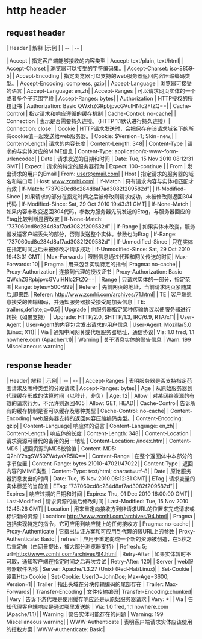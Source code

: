 # http header

## request header

| Header | 解释 |示例 |
| -- | -- |

| Accept | 指定客户端能够接收的内容类型 | Accept: text/plain, text/html|
| Accept-Charset | 浏览器可以接受的字符编码集。| Accept-Charset: iso-8859-5|
| Accept-Encoding | 指定浏览器可以支持的web服务器返回内容压缩编码类型。| Accept-Encoding: compress, gzip|
| Accept-Language | 浏览器可接受的语言 | Accept-Language: en,zh|
| Accept-Ranges | 可以请求网页实体的一个或者多个子范围字段 | Accept-Ranges: bytes|
| Authorization | HTTP授权的授权证书 | Authorization: Basic QWxhZGRpbjpvcGVuIHNlc2FtZQ==|
| Cache-Control | 指定请求和响应遵循的缓存机制 | Cache-Control: no-cache|
| Connection | 表示是否需要持久连接。（HTTP 1.1默认进行持久连接）| Connection: close|
| Cookie | HTTP请求发送时，会把保存在该请求域名下的所有cookie值一起发送给web服务器。| Cookie: $Version=1; Skin=new;|
| Content-Length| 请求的内容长度 | Content-Length: 348|
| Content-Type | 请求的与实体对应的MIME信息 | Content-Type: application/x-www-form-urlencoded|
| Date | 请求发送的日期和时间 | Date: Tue, 15 Nov 2010 08:12:31 GMT|
| Expect | 请求的特定的服务器行为 | Expect: 100-continue |
| From | 发出请求的用户的Email | From: user@email.com|
| Host | 指定请求的服务器的域名和端口号 | Host: www.zcmhi.com|
| If-Match | 只有请求内容与实体相匹配才有效 | If-Match: “737060cd8c284d8af7ad3082f209582d”|
| If-Modified-Since | 如果请求的部分在指定时间之后被修改则请求成功，未被修改则返回304代码 | If-Modified-Since: Sat, 29 Oct 2010 19:43:31 GMT|
| If-None-Match | 如果内容未改变返回304代码，参数为服务器先前发送的Etag，与服务器回应的Etag比较判断是否改变 | If-None-Match: “737060cd8c284d8af7ad3082f209582d”|
| If-Range | 如果实体未改变，服务器发送客户端丢失的部分，否则发送整个实体。参数也为Etag | If-Range: “737060cd8c284d8af7ad3082f209582d”|
| If-Unmodified-Since | 只在实体在指定时间之后未被修改才请求成功 | If-Unmodified-Since: Sat, 29 Oct 2010 19:43:31 GMT|
| Max-Forwards | 限制信息通过代理和网关传送的时间| Max-Forwards: 10|
| Pragma | 用来包含实现特定的指令| Pragma: no-cache|
| Proxy-Authorization| 连接到代理的授权证书 | Proxy-Authorization: Basic QWxhZGRpbjpvcGVuIHNlc2FtZQ==|
| Range | 只请求实体的一部分，指定范围| Range: bytes=500-999|
| Referer | 先前网页的地址，当前请求网页紧随其后,即来路 | Referer: http://www.zcmhi.com/archives/71.html|
| TE | 客户端愿意接受的传输编码，并通知服务器接受接受尾加头信息 | TE: trailers,deflate;q=0.5|
| Upgrade | 向服务器指定某种传输协议以便服务器进行转换（如果支持） | Upgrade: HTTP/2.0, SHTTP/1.3, IRC/6.9, RTA/x11|
| User-Agent | User-Agent的内容包含发出请求的用户信息 | User-Agent: Mozilla/5.0 (Linux; X11)|
| Via | 通知中间网关或代理服务器地址，通信协议| Via: 1.0 fred, 1.1 nowhere.com (Apache/1.1)|
| Warning | 关于消息实体的警告信息 | Warn: 199 Miscellaneous warning|

## response header

| Header| 解释 | 示例|
| -- | -- |
| Accept-Ranges | 表明服务器是否支持指定范围请求及哪种类型的分段请求 | Accept-Ranges: bytes|
| Age | 从原始服务器到代理缓存形成的估算时间（以秒计，非负）| Age: 12|
| Allow | 对某网络资源的有效的请求行为，不允许则返回405 | Allow: GET, HEAD|
| Cache-Control| 告诉所有的缓存机制是否可以缓存及哪种类型 | Cache-Control: no-cache|
| Content-Encoding| web服务器支持的返回内容压缩编码类型。| Content-Encoding: gzip|
| Content-Language| 响应体的语言 | Content-Language: en,zh|
| Content-Length | 响应体的长度 | Content-Length: 348|
| Content-Location | 请求资源可替代的备用的另一地址 | Content-Location: /index.htm|
| Content-MD5 | 返回资源的MD5校验值 | Content-MD5: Q2hlY2sgSW50ZWdyaXR5IQ==|
| Content-Range | 在整个返回体中本部分的字节位置 | Content-Range: bytes 21010-47021/47022|
| Content-Type | 返回内容的MIME类型 | Content-Type: text/html; charset=utf-8|
| Date | 原始服务器消息发出的时间 | Date: Tue, 15 Nov 2010 08:12:31 GMT|
| ETag | 请求变量的实体标签的当前值 | ETag: “737060cd8c284d8af7ad3082f209582d”|
| Expires | 响应过期的日期和时间 | Expires: Thu, 01 Dec 2010 16:00:00 GMT|
| Last-Modified | 请求资源的最后修改时间 | Last-Modified: Tue, 15 Nov 2010 12:45:26 GMT|
| Location | 用来重定向接收方到非请求URL的位置来完成请求或标识新的资源 | Location: http://www.zcmhi.com/archives/94.html|
| Pragma | 包括实现特定的指令，它可应用到响应链上的任何接收方 | Pragma: no-cache|
| Proxy-Authenticate | 它指出认证方案和可应用到代理的该URL上的参数 | Proxy-Authenticate: Basic|
| refresh | 应用于重定向或一个新的资源被创造，在5秒之后重定向（由网景提出，被大部分浏览器支持）| Refresh: 5; url=http://www.zcmhi.com/archives/94.html|
| Retry-After | 如果实体暂时不可取，通知客户端在指定时间之后再次尝试 | Retry-After: 120|
| Server | web服务器软件名称 | Server: Apache/1.3.27 (Unix) (Red-Hat/Linux)|
| Set-Cookie | 设置Http Cookie | Set-Cookie: UserID=JohnDoe; Max-Age=3600; Version=1|
| Trailer | 指出头域在分块传输编码的尾部存在 | Trailer: Max-Forwards|
| Transfer-Encoding | 文件传输编码| Transfer-Encoding:chunked|
| Vary | 告诉下游代理是使用缓存响应还是从原始服务器请求 | Vary: *|
| Via | 告知代理客户端响应是通过哪里发送的 | Via: 1.0 fred, 1.1 nowhere.com (Apache/1.1)|
| Warning | 警告实体可能存在的问题 | Warning: 199 Miscellaneous warning|
| WWW-Authenticate | 表明客户端请求实体应该使用的授权方案 | WWW-Authenticate: Basic|